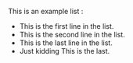 This is an example list :
* This is the first line in the list.
* This is the second line in the list.
* This is the last line in the list.
* Just kidding This is the last.